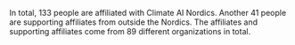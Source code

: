 In total, 133 people are affiliated with Climate AI Nordics. Another 41 people are supporting affiliates from outside the Nordics. The affiliates and supporting affiliates come from 89 different organizations in total.
